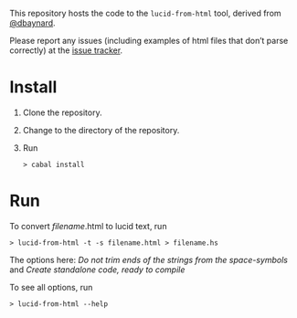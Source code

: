 This repository hosts the code to the `lucid-from-html` tool, derived from [@dbaynard](https://github.com/dbaynard/lucid-from-html/).

Please report any issues (including examples of html files that don’t parse correctly) at the [issue tracker](https://github.com/alogic0/lucid-from-html/issues).

# Install

1.  Clone the repository.

2.  Change to the directory of the repository.

3.  Run

        > cabal install

# Run

To convert *filename*.html to lucid text, run

    > lucid-from-html -t -s filename.html > filename.hs

The options here: _Do not trim ends of the strings from the space-symbols_ 
and _Create standalone code, ready to compile_

To see all options, run

    > lucid-from-html --help
